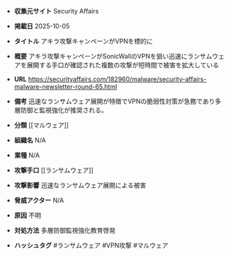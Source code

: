 - **収集元サイト**
Security Affairs

- **掲載日**
2025-10-05

- **タイトル**
アキラ攻撃キャンペーンがVPNを標的に

- **概要**
アキラ攻撃キャンペーンがSonicWallのVPNを狙い迅速にランサムウェアを展開する手口が確認された複数の攻撃が短時間で被害を拡大している

- **URL**
https://securityaffairs.com/182960/malware/security-affairs-malware-newsletter-round-65.html

- **備考**
迅速なランサムウェア展開が特徴でVPNの脆弱性対策が急務であり多層防御と監視強化が推奨される。

- **分類**
[[マルウェア]]

- **組織名**
N/A

- **業種**
N/A

- **攻撃手口**
[[ランサムウェア]]

- **攻撃影響**
迅速なランサムウェア展開による被害

- **脅威アクター**
N/A

- **原因**
不明

- **対処方法**
多層防御監視強化教育啓発

- **ハッシュタグ**
#ランサムウェア #VPN攻撃 #マルウェア
